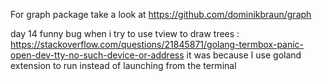 For graph package take a look at https://github.com/dominikbraun/graph

day 14 funny bug when i try to use tview to draw trees :
https://stackoverflow.com/questions/21845871/golang-termbox-panic-open-dev-tty-no-such-device-or-address
it was because I use goland extension to run instead of launching from the terminal